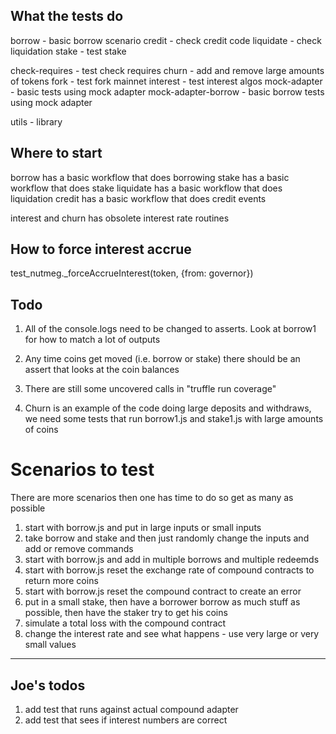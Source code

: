 What the tests do
-----------------
borrow - basic borrow scenario
credit - check credit code
liquidate - check liquidation
stake - test stake

check-requires - test check requires
churn - add and remove large amounts of tokens
fork - test fork mainnet
interest - test interest algos
mock-adapter - basic tests using mock adapter
mock-adapter-borrow - basic borrow tests using mock adapter

utils - library

Where to start
--------------

borrow has a basic workflow that does borrowing
stake has a basic workflow that does stake
liquidate has a basic workflow that does liquidation
credit has a basic workflow that does credit events

interest and churn has obsolete interest rate routines

How to force interest accrue
----------------------------
test_nutmeg._forceAccrueInterest(token, {from: governor})

Todo
----

1) All of the console.logs need to be changed to asserts.  Look at
borrow1 for how to match a lot of outputs

2) Any time coins get moved (i.e. borrow or stake) there should be
an assert that looks at the coin balances

3) There are still some uncovered calls in "truffle run coverage"

4) Churn is an example of the code doing large deposits and withdraws,
we need some tests that run borrow1.js and stake1.js with large
amounts of coins

# Scenarios to test

There are more scenarios then one has time to do so get as many as possible

1) start with borrow.js and put in large inputs or small inputs
2) take borrow and stake and then just randomly change the inputs and add or remove commands
3) start with borrow.js and add in multiple borrows and multiple redeemds
4) start with borrow.js reset the exchange rate of compound contracts to return more coins
5) start with borrow.js reset the compound contract to create an error
6) put in a small stake, then have a borrower borrow as much stuff as possible, then have the staker try to get his coins
7) simulate a total loss with the compound contract
8) change the interest rate and see what happens - use very large or very small values

-----
Joe's todos
-----
1) add test that runs against actual compound adapter
2) add test that sees if interest numbers are correct
